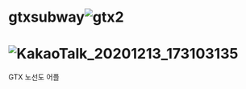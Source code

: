 # gtxsubway![gtx2](C:\Users\an\Desktop\gitgit\flutter\gtxsubway\image\gtx2.png)

# ![KakaoTalk_20201213_173103135](C:\Users\an\Desktop\gitgit\flutter\gtxsubway\image\KakaoTalk_20201213_173103135.jpg)



GTX 노선도 어플